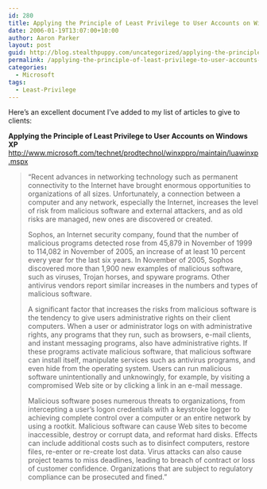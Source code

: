 ```yaml
---
id: 280
title: Applying the Principle of Least Privilege to User Accounts on Windows XP
date: 2006-01-19T13:07:00+10:00
author: Aaron Parker
layout: post
guid: http://blog.stealthpuppy.com/uncategorized/applying-the-principle-of-least-privilege-to-user-accounts-on-windows-xp
permalink: /applying-the-principle-of-least-privilege-to-user-accounts-on-windows-xp/
categories:
  - Microsoft
tags:
  - Least-Privilege
---
```

Here&#8217;s an excellent document I&#8217;ve added to my list of articles to give to clients:

**Applying the Principle of Least Privilege to User Accounts on Windows XP**  
<http://www.microsoft.com/technet/prodtechnol/winxppro/maintain/luawinxp.mspx>

> &#8220;Recent advances in networking technology such as permanent connectivity to the Internet have brought enormous opportunities to organizations of all sizes. Unfortunately, a connection between a computer and any network, especially the Internet, increases the level of risk from malicious software and external attackers, and as old risks are managed, new ones are discovered or created.
> 
> Sophos, an Internet security company, found that the number of malicious programs detected rose from 45,879 in November of 1999 to 114,082 in November of 2005, an increase of at least 10 percent every year for the last six years. In November of 2005, Sophos discovered more than 1,900 new examples of malicious software, such as viruses, Trojan horses, and spyware programs. Other antivirus vendors report similar increases in the numbers and types of malicious software.
> 
> A significant factor that increases the risks from malicious software is the tendency to give users administrative rights on their client computers. When a user or administrator logs on with administrative rights, any programs that they run, such as browsers, e-mail clients, and instant messaging programs, also have administrative rights. If these programs activate malicious software, that malicious software can install itself, manipulate services such as antivirus programs, and even hide from the operating system. Users can run malicious software unintentionally and unknowingly, for example, by visiting a compromised Web site or by clicking a link in an e-mail message.
> 
> Malicious software poses numerous threats to organizations, from intercepting a user&#8217;s logon credentials with a keystroke logger to achieving complete control over a computer or an entire network by using a rootkit. Malicious software can cause Web sites to become inaccessible, destroy or corrupt data, and reformat hard disks. Effects can include additional costs such as to disinfect computers, restore files, re-enter or re-create lost data. Virus attacks can also cause project teams to miss deadlines, leading to breach of contract or loss of customer confidence. Organizations that are subject to regulatory compliance can be prosecuted and fined.&#8221;